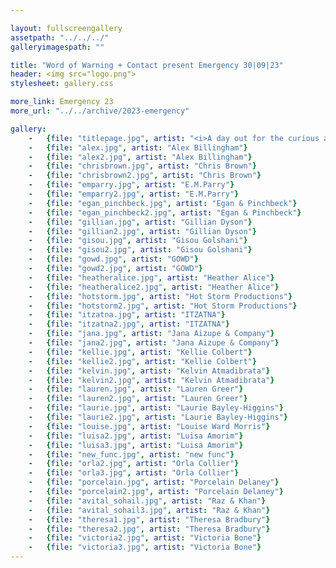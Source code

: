 ```yaml
---

layout: fullscreengallery
assetpath: "../../../"
galleryimagespath: ""

title: "Word of Warning + Contact present Emergency 30|09|23"
header: <img src="logo.png">
stylesheet: gallery.css

more_link: Emergency 23
more_url: "../../archive/2023-emergency"

gallery:
    -   {file: "titlepage.jpg", artist: "<i>A day out for the curious at Contact, Sat 30 Sep 2023</i> · E.M. Parry", show: "<small>All images &copy; 2023 Word of Warning</small>"}
    -   {file: "alex.jpg", artist: "Alex Billingham"}
    -   {file: "alex2.jpg", artist: "Alex Billingham"}
    -   {file: "chrisbrown.jpg", artist: "Chris Brown"} 
    -   {file: "chrisbrown2.jpg", artist: "Chris Brown"} 
    -   {file: "emparry.jpg", artist: "E.M.Parry"}
    -   {file: "emparry2.jpg", artist: "E.M.Parry"}
    -   {file: "egan_pinchbeck.jpg", artist: "Egan & Pinchbeck"} 
    -   {file: "egan_pinchbeck2.jpg", artist: "Egan & Pinchbeck"}
    -   {file: "gillian.jpg", artist: "Gillian Dyson"}
    -   {file: "gillian2.jpg", artist: "Gillian Dyson"}
    -   {file: "gisou.jpg", artist: "Gisou Golshani"} 
    -   {file: "gisou2.jpg", artist: "Gisou Golshani"} 
    -   {file: "gowd.jpg", artist: "GOWD"}
    -   {file: "gowd2.jpg", artist: "GOWD"}
    -   {file: "heatheralice.jpg", artist: "Heather Alice"}
    -   {file: "heatheralice2.jpg", artist: "Heather Alice"}
    -   {file: "hotstorm.jpg", artist: "Hot Storm Productions"}
    -   {file: "hotstorm2.jpg", artist: "Hot Storm Productions"}
    -   {file: "itzatna.jpg", artist: "ITZATNA"}
    -   {file: "itzatna2.jpg", artist: "ITZATNA"}
    -   {file: "jana.jpg", artist: "Jana Aizupe & Company"}
    -   {file: "jana2.jpg", artist: "Jana Aizupe & Company"}
    -   {file: "kellie.jpg", artist: "Kellie Colbert"}
    -   {file: "kellie2.jpg", artist: "Kellie Colbert"}
    -   {file: "kelvin.jpg", artist: "Kelvin Atmadibrata"}
    -   {file: "kelvin2.jpg", artist: "Kelvin Atmadibrata"}
    -   {file: "lauren.jpg", artist: "Lauren Greer"}
    -   {file: "lauren2.jpg", artist: "Lauren Greer"}
    -   {file: "laurie.jpg", artist: "Laurie Bayley-Higgins"}
    -   {file: "laurie2.jpg", artist: "Laurie Bayley-Higgins"}
    -   {file: "louise.jpg", artist: "Louise Ward Morris"}
    -   {file: "luisa2.jpg", artist: "Luisa Amorim"}
    -   {file: "luisa3.jpg", artist: "Luisa Amorim"}
    -   {file: "new_func.jpg", artist: "new func"}
    -   {file: "orla2.jpg", artist: "Orla Collier"}
    -   {file: "orla3.jpg", artist: "Orla Collier"}
    -   {file: "porcelain.jpg", artist: "Porcelain Delaney"}
    -   {file: "porcelain2.jpg", artist: "Porcelain Delaney"}
    -   {file: "avital_sohail.jpg", artist: "Raz & Khan"} 
    -   {file: "avital_sohail3.jpg", artist: "Raz & Khan"} 
    -   {file: "theresa1.jpg", artist: "Theresa Bradbury"}
    -   {file: "theresa2.jpg", artist: "Theresa Bradbury"}
    -   {file: "victoria2.jpg", artist: "Victoria Bone"}
    -   {file: "victoria3.jpg", artist: "Victoria Bone"}
---
```

